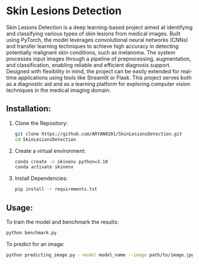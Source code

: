 # Skin Lesions Detection

Skin Lesions Detection is a deep learning-based project aimed at identifying and classifying various types of skin lesions from medical images. Built using PyTorch, the model leverages convolutional neural networks (CNNs) and transfer learning techniques to achieve high accuracy in detecting potentially malignant skin conditions, such as melanoma. The system processes input images through a pipeline of preprocessing, augmentation, and classification, enabling reliable and efficient diagnosis support. Designed with flexibility in mind, the project can be easily extended for real-time applications using tools like Streamlit or Flask. This project serves both as a diagnostic aid and as a learning platform for exploring computer vision techniques in the medical imaging domain.

## Installation:
1. Clone the Repository:
   ``` bash
   git clone https://github.com/ARYAN0201/SkinLesionsDetection.git
   cd SkinLesionsDetection
   ```
2. Create a virtual environment:
   ``` bash
   conda create -n skinenv python=3.10
   conda activate skinenv
   ```
3. Install Dependencies:
   ``` bash
   pip install -r requirements.txt
   ```

## Usage:
To train the model and benchmark the results:
```bash
python benchmark.py
```

To predict for an image:
```bash
python predicting_image.py --model model_name --image path/to/image.jpg --checkpoint path/to/checkpoint.pth
```
